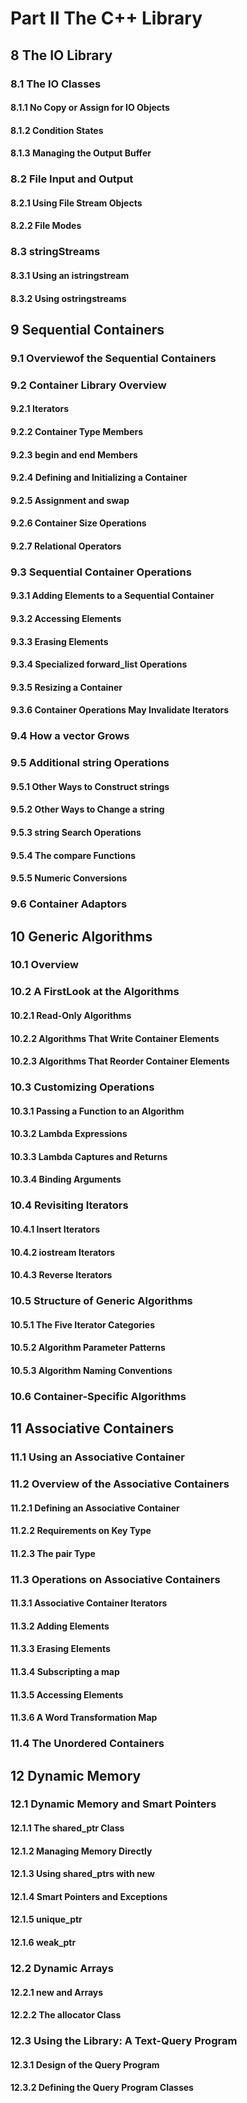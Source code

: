 # Part II The C++ Library

## 8 The IO Library
### 8.1 The IO Classes
#### 8.1.1 No Copy or Assign for IO Objects
#### 8.1.2 Condition States
#### 8.1.3 Managing the Output Buffer
### 8.2 File Input and Output
#### 8.2.1 Using File Stream Objects
#### 8.2.2 File Modes
### 8.3 stringStreams
#### 8.3.1 Using an istringstream
#### 8.3.2 Using ostringstreams

## 9 Sequential Containers
### 9.1 Overviewof the Sequential Containers
### 9.2 Container Library Overview
#### 9.2.1 Iterators
#### 9.2.2 Container Type Members
#### 9.2.3 begin and end Members
#### 9.2.4 Defining and Initializing a Container
#### 9.2.5 Assignment and swap
#### 9.2.6 Container Size Operations
#### 9.2.7 Relational Operators
### 9.3 Sequential Container Operations
#### 9.3.1 Adding Elements to a Sequential Container
#### 9.3.2 Accessing Elements
#### 9.3.3 Erasing Elements
#### 9.3.4 Specialized forward_list Operations
#### 9.3.5 Resizing a Container
#### 9.3.6 Container Operations May Invalidate Iterators
### 9.4 How a vector Grows
### 9.5 Additional string Operations
#### 9.5.1 Other Ways to Construct strings
#### 9.5.2 Other Ways to Change a string
#### 9.5.3 string Search Operations
#### 9.5.4 The compare Functions
#### 9.5.5 Numeric Conversions
### 9.6 Container Adaptors

## 10 Generic Algorithms
### 10.1 Overview
### 10.2 A FirstLook at the Algorithms
#### 10.2.1 Read-Only Algorithms
#### 10.2.2 Algorithms That Write Container Elements
#### 10.2.3 Algorithms That Reorder Container Elements
### 10.3 Customizing Operations
#### 10.3.1 Passing a Function to an Algorithm
#### 10.3.2 Lambda Expressions
#### 10.3.3 Lambda Captures and Returns
#### 10.3.4 Binding Arguments
### 10.4 Revisiting Iterators
#### 10.4.1 Insert Iterators
#### 10.4.2 iostream Iterators
#### 10.4.3 Reverse Iterators
### 10.5 Structure of Generic Algorithms
#### 10.5.1 The Five Iterator Categories
#### 10.5.2 Algorithm Parameter Patterns
#### 10.5.3 Algorithm Naming Conventions
### 10.6 Container-Specific Algorithms

## 11 Associative Containers
### 11.1 Using an Associative Container
### 11.2 Overview of the Associative Containers
#### 11.2.1 Defining an Associative Container
#### 11.2.2 Requirements on Key Type
#### 11.2.3 The pair Type
### 11.3 Operations on Associative Containers
#### 11.3.1 Associative Container Iterators
#### 11.3.2 Adding Elements
#### 11.3.3 Erasing Elements
#### 11.3.4 Subscripting a map
#### 11.3.5 Accessing Elements
#### 11.3.6 A Word Transformation Map
### 11.4 The Unordered Containers

## 12 Dynamic Memory
### 12.1 Dynamic Memory and Smart Pointers
#### 12.1.1 The shared_ptr Class
#### 12.1.2 Managing Memory Directly
#### 12.1.3 Using shared_ptrs with new
#### 12.1.4 Smart Pointers and Exceptions
#### 12.1.5 unique_ptr
#### 12.1.6 weak_ptr
### 12.2 Dynamic Arrays
#### 12.2.1 new and Arrays
#### 12.2.2 The allocator Class
### 12.3 Using the Library: A Text-Query Program
#### 12.3.1 Design of the Query Program
#### 12.3.2 Defining the Query Program Classes
